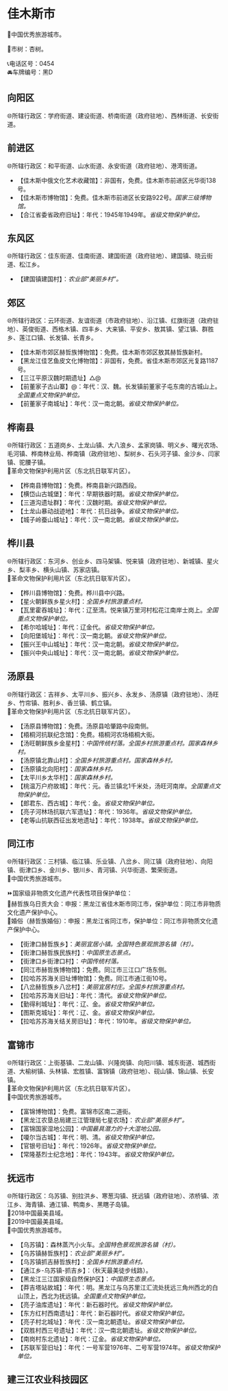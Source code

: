 # 佳木斯市  
🏅中国优秀旅游城市。  
  
🌳市树：杏树。  
  
📞电话区号：0454  
🚘车牌编号：黑D  

## 向阳区  
🌐所辖行政区：学府街道、建设街道、桥南街道（政府驻地）、西林街道、长安街道。  

## 前进区  
🌐所辖行政区：和平街道、山水街道、永安街道（政府驻地）、港湾街道。  
  
* 【佳木斯中俄文化艺术收藏馆】：非国有，免费。佳木斯市前进区光华街138号。  
* 【佳木斯市博物馆】：免费。佳木斯市前进区长安路922号。*国家三级博物馆。*  
* 【合江省委省政府旧址】：年代：1945年1949年。*省级文物保护单位。*  

## 东风区  
🌐所辖行政区：佳东街道、佳南街道、建国街道（政府驻地）、建国镇、晓云街道、松江乡。  
  
* 【建国镇建国村】：*农业部“美丽乡村”。*  

## 郊区  
🌐所辖行政区：云环街道、友谊街道（市政府驻地）、沿江镇、红旗街道（政府驻地）、英俊街道、西格木镇、四丰乡、大来镇、平安乡、敖其镇、望江镇、群胜乡、莲江口镇、长发镇、长青乡。  
  
* 【佳木斯市郊区赫哲族博物馆】：免费。佳木斯市郊区敖其赫哲族新村。  
* 【黑龙江佳艺鱼皮文化博物馆】：非国有，免费。省佳木斯市郊区光复路1187号。  
* 【三江平原汉魏时期遗址】△@  
* 【前董家子古山寨】@：年代：汉、魏。长发镇前董家子屯东南的古城山上。*全国重点文物保护单位。*  
* 【前董家子南城址】：年代：汉一南北朝。*省级文物保护单位。*  
  
## 桦南县  
🌐所辖行政区：五道岗乡、土龙山镇、大八浪乡、孟家岗镇、明义乡、曙光农场、毛河镇、桦南林业局、桦南镇（政府驻地）、梨树乡、石头河子镇、金沙乡、闫家镇、驼腰子镇。  
🚩革命文物保护利用片区（东北抗日联军片区）。  
  
* 【桦南县博物馆】：免费。桦南县新兴路西段。    
* 【横岱山古城堡】：年代：早期铁器时期。*省级文物保护单位。*    
* 【三道沟遗址群】：年代：汉魏时期。*省级文物保护单位。*    
* 【土龙山暴动战迹地】：年代：抗日战争。*省级文物保护单位。*    
* 【城子岭蚕山城址】：年代：汉一南北朝。*省级文物保护单位。*    

## 桦川县  
🌐所辖行政区：东河乡、创业乡、四马架镇、悦来镇（政府驻地）、新城镇、星火乡、梨丰乡、横头山镇、苏家店镇。  
🚩革命文物保护利用片区（东北抗日联军片区）。  
  
* 【桦川县博物馆】：免费。桦川县中兴路。  
* 【星火朝鲜族乡星火村】：*全国乡村旅游重点村。*  
* 【瓦里霍吞城址】：年代：辽至清。悦来镇万里河村松花江南岸士岗上。*全国重点文物保护单位。*    
* 【希尔哈城址】：年代：辽金代。*省级文物保护单位。*    
* 【向阳堡城址】：年代：汉一南北朝。*省级文物保护单位。*    
* 【振兴王中山城址】：年代：汉一南北朝。*省级文物保护单位。*    
* 【振兴中央山城址】：年代：汉一南北朝。*省级文物保护单位。*    
  
## 汤原县  
🌐所辖行政区：吉祥乡、太平川乡、振兴乡、永发乡、汤原镇（政府驻地）、汤旺乡、竹帘镇、胜利乡、香兰镇、鹤立镇。  
🚩革命文物保护利用片区（东北抗日联军片区）。  
  
* 【汤原县博物馆】：免费。汤原县哈肇路中段南侧。  
* 【梧桐河抗联纪念馆】：免费。梧桐河农场梧桐大街。  
* 【汤旺朝鲜族乡金星村】：*中国传统村落。全国乡村旅游重点村。国家森林乡村。*  
* 【汤原镇北靠山村】：*全国乡村旅游重点村。国家森林乡村。*  
* 【汤原镇北向阳村】：*国家森林乡村。*  
* 【太平川乡太华村】：*国家森林乡村。*  
* 【桃温万户府故城】：年代：元。香兰镇北1千米处，汤旺河南岸。*全国重点文物保护单位。*  
* 【郎君东、西古城】：年代：金。*省级文物保护单位。*    
* 【亮子河林场抗联六军遗址】：年代：1936年。*省级文物保护单位。*    
* 【老等山抗联西征出发地遗址】：年代：1938年。*省级文物保护单位。*      

## 同江市  
🌐所辖行政区：三村镇、临江镇、乐业镇、八岔乡、同江镇（政府驻地）、向阳镇、街津口乡、金川乡、银川乡、青河镇、兴华街道、繁荣街道。  
🏅中国优秀旅游城市。  
  
⏩国家级非物质文化遗产代表性项目保护单位：  
🔸赫哲族乌日贡大会：申报：黑龙江省佳木斯市同江市，保护单位：同江市非物质文化遗产保护中心。  
🔸婚俗（赫哲族婚俗）：申报：黑龙江省同江市，保护单位：同江市非物质文化遗产保护中心。  
 
* 【街津口赫哲族乡】：*美丽宜居小镇。全国特色景观旅游名镇（村）。*  
* 【街津口赫哲族民族村】：*中国原生态景点。*  
* 【街津口乡街津口村】：*中国传统村落。*  
* 【同江市赫哲族博物馆】：免费。同江市三江口广场东侧。  
* 【拉哈苏苏海关旧址博物馆】：免费。同江市通江街10号。  
* 【八岔赫哲族乡八岔村】：*美丽宜居村庄。全国乡村旅游重点村。*    
* 【拉哈苏苏海关旧址】：年代：清代。*省级文物保护单位。*    
* 【勤得利城址】：年代：辽、金。*省级文物保护单位。*    
* 【图斯克城址】：年代：辽、金。*省级文物保护单位。*    
* 【拉哈苏苏海关结关房旧址】：年代：1910年。*省级文物保护单位。*    

## 富锦市  
🌐所辖行政区：上街基镇、二龙山镇、兴隆岗镇、向阳川镇、城东街道、城西街道、大榆树镇、头林镇、宏胜镇、富锦镇（政府驻地）、砚山镇、锦山镇、长安镇。  
🚩革命文物保护利用片区（东北抗日联军片区）。  
🏅中国优秀旅游城市。  
  
* 【富锦博物馆】：免费。富锦市区南二道街。  
* 【黑龙江农垦总局建三江管理局七星农场】：*农业部“美丽乡村”。*  
* 【富锦国家湿地公园】：*中国最具潜力的十大湿地公园。*    
* 【嗄尔当古城】：年代：明、清。*省级文物保护单位。*    
* 【官银号旧址】：年代：1926年。*省级文物保护单位。*    
* 【常隆基烈士纪念地】：年代：1943年。*省级文物保护单位。*    

## 抚远市  
🌐所辖行政区：乌苏镇、别拉洪乡、寒葱沟镇、抚远镇（政府驻地）、浓桥镇、浓江乡、海青镇、通江镇、鸭南乡、黑瞎子岛镇。  
🏅2018中国最美县域。  
🏅2019中国最美县域。  
🏅中国优秀旅游城市。  
  
* 【乌苏镇】：森林蒸汽小火车。*全国特色景观旅游名镇（村）。*  
* 【乌苏镇赫哲族村】：*农业部“美丽乡村”。*  
* 【乌苏镇抓吉赫哲族村】：*全国乡村旅游重点村。*  
* 【通江乡-乌苏镇-抓吉乡】：（秋天最美徒步线路）。  
* 【黑龙江三江国家级自然保护区】：*中国原生态景点。*  
* 【莽吉塔站故城】：年代：明。黑龙江与乌苏里江汇流处抚远三角州西北的白山顶上，西北为抚远镇。*全国重点文物保护单位。*    
* 【亮子油库遗址】：年代：新石器时代。*省级文物保护单位。*    
* 【东方红村西南遗址】：年代：新石器时代。*省级文物保护单位。*    
* 【亮子村北城址】：年代：汉一南北朝遗址。*省级文物保护单位。*    
* 【双胜村西三号遗址】：年代：汉一南北朝遗址。*省级文物保护单位。*    
* 【南岗村东北遗址】：年代：辽金。*省级文物保护单位。*    
* 【苏联军营旧址】：年代：一号军营1976年、二号军营1974年。*省级文物保护单位。*    
  
## 建三江农业科技园区 